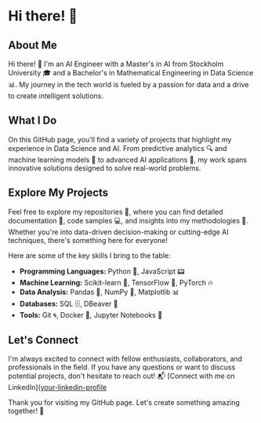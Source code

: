 # Hi there! 🌟

## About Me

Hi there! 👋 I'm an AI Engineer with a Master's in AI from Stockholm University 🎓 and a Bachelor's in Mathematical Engineering in Data Science 📊. My journey in the tech world is fueled by a passion for data and a drive to create intelligent solutions.

## What I Do

On this GitHub page, you'll find a variety of projects that highlight my experience in Data Science and AI. From predictive analytics 🔍 and machine learning models 🤖 to advanced AI applications 🧠, my work spans innovative solutions designed to solve real-world problems.

## Explore My Projects

Feel free to explore my repositories 📂, where you can find detailed documentation 📜, code samples 💻, and insights into my methodologies 🧩. Whether you're into data-driven decision-making or cutting-edge AI techniques, there's something here for everyone!

Here are some of the key skills I bring to the table:

- **Programming Languages:** Python 🐍, JavaScript 📟 
- **Machine Learning:** Scikit-learn 🤖, TensorFlow 🧠, PyTorch 🔥
- **Data Analysis:** Pandas 🐼, NumPy 🔢, Matplotlib 📊
- **Databases:** SQL 🗄️, DBeaver 🍃
- **Tools:** Git 🌀, Docker 🐳, Jupyter Notebooks 📓

## Let's Connect

I'm always excited to connect with fellow enthusiasts, collaborators, and professionals in the field. If you have any questions or want to discuss potential projects, don't hesitate to reach out! 📬 [Connect with me on LinkedIn]([your-linkedin-profile](https://www.linkedin.com/in/esther-flores-gonzalez)

Thank you for visiting my GitHub page. Let's create something amazing together! 🚀

